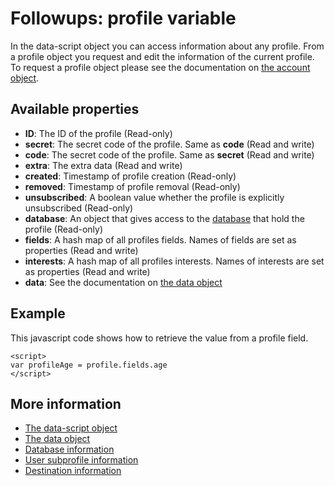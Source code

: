 # Followups: profile variable

In the data-script object you can access information about any profile. 
From a profile object you request and edit the information of the current 
profile. To request a profile object please see the documentation on [the account object](./followups-scripting-copernica).

## Available properties

* **ID**: The ID of the profile (Read-only)
* **secret**: The secret code of the profile. Same as **code** (Read and write)
* **code**: The secret code of the profile. Same as **secret** (Read and write)
* **extra**: The extra data (Read and write)
* **created**: Timestamp of profile creation (Read-only)
* **removed**: Timestamp of profile removal (Read-only)
* **unsubscribed**: A boolean value whether the profile is explicitly unsubscribed (Read-only)
* **database**: An object that gives access to the [database](./followups-scripting-database) that hold the profile (Read-only)
* **fields**: A hash map of all profiles fields. Names of fields are set as properties (Read and write)
* **interests**: A hash map of all profiles interests. Names of interests are
  set as properties (Read and write)
* **data**: See the documentation on [the data object](./followups-scripting-data)

## Example

This javascript code shows how to retrieve the value from a profile field.

    <script> 
    var profileAge = profile.fields.age
    </script>

## More information
* [The data-script object](./followups-scripting)
* [The data object](./followups-scripting-data)
* [Database information](./followups-scripting-database)
* [User subprofile information](./followups-scripting-subprofile)
* [Destination information](./followups-scripting-destination)
